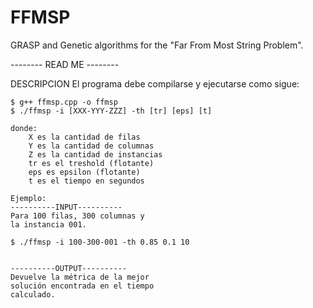 # FFMSP
GRASP and Genetic algorithms for the "Far From Most String Problem".

-------- READ ME --------

DESCRIPCION
	El programa debe compilarse y ejecutarse 
	como sigue:

	$ g++ ffmsp.cpp -o ffmsp
	$ ./ffmsp -i [XXX-YYY-ZZZ] -th [tr] [eps] [t]

	donde:
		X es la cantidad de filas
		Y es la cantidad de columnas
		Z es la cantidad de instancias
		tr es el treshold (flotante)
		eps es epsilon (flotante)
		t es el tiempo en segundos

	Ejemplo:
	----------INPUT----------
	Para 100 filas, 300 columnas y 
	la instancia 001.

	$ ./ffmsp -i 100-300-001 -th 0.85 0.1 10


	----------OUTPUT----------
	Devuelve la métrica de la mejor 
	solución encontrada en el tiempo
	calculado.
